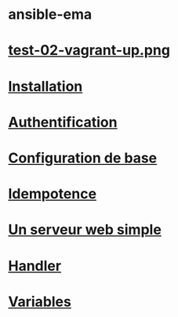# ansible-ema
# [test-02-vagrant-up.png](https://github.com/ErrorUnknow/ansible-ema/blob/main/test-02-vagrant-up.png)

# [Installation](https://github.com/ErrorUnknow/ansible-ema/blob/main/Installation.md)
# [Authentification](https://github.com/ErrorUnknow/ansible-ema/blob/main/Authentification.md)
# [Configuration de base](https://github.com/ErrorUnknow/ansible-ema/blob/main/Configuration%20de%20base.md)
# [Idempotence](https://github.com/ErrorUnknow/ansible-ema/blob/main/Idempotence.md)
# [Un serveur web simple](https://github.com/ErrorUnknow/ansible-ema/blob/main/Un%20serveur%20web%20simple.md)
# [Handler](https://github.com/ErrorUnknow/ansible-ema/blob/main/Handler.md)
# [Variables](https://github.com/ErrorUnknow/ansible-ema/blob/main/Variables.md)
